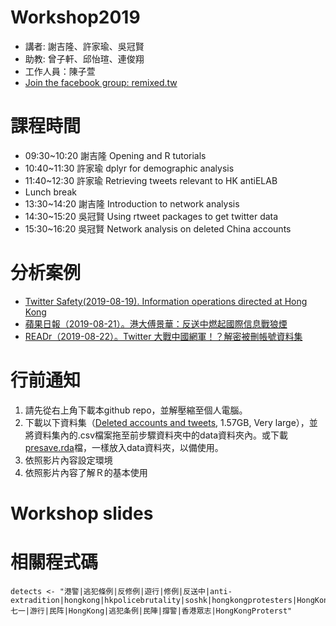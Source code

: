 # Workshop2019
- 講者: 謝吉隆、許家瑜、吳冠賢
- 助教: 曾子軒、邱怡瑄、連俊翔
- 工作人員：陳子萱
- [Join the facebook group: remixed.tw](https://www.facebook.com/groups/remixed.tw)

# 課程時間
- 09:30~10:20 謝吉隆 Opening and R tutorials
- 10:40~11:30 許家瑜 dplyr for demographic analysis
- 11:40~12:30 許家瑜 Retrieving tweets relevant to HK antiELAB
- Lunch break
- 13:30~14:20 謝吉隆 Introduction to network analysis
- 14:30~15:20 吳冠賢 Using rtweet packages to get twitter data
- 15:30~16:20 吳冠賢 Network analysis on deleted China accounts

# 分析案例
- [Twitter Safety(2019-08-19). Information operations directed at Hong Kong](https://blog.twitter.com/en_us/topics/company/2019/information_operations_directed_at_Hong_Kong.html)
- [蘋果日報（2019-08-21）。港大傅景華：反送中燃起國際信息戰狼煙](https://tw.appledaily.com/new/realtime/20190821/1620095/)
- [READr（2019-08-22）。Twitter 大戰中國網軍！？解密被刪帳號資料集](https://www.readr.tw/post/2013)

# 行前通知
1. 請先從右上角下載本github repo，並解壓縮至個人電腦。
2. 下載以下資料集（[Deleted accounts and tweets](https://www.dropbox.com/s/nix3qai2giu3lss/data.zip?dl=0), 1.57GB, Very large），並將資料集內的.csv檔案拖至前步驟資料夾中的data資料夾內。或下載[presave.rda](https://www.dropbox.com/s/3owujqk574cnnyc/presave.rda?dl=0)檔，一樣放入data資料夾，以備使用。
3. 依照影片內容設定環境
4. 依照影片內容了解Ｒ的基本使用


# Workshop slides


# 相關程式碼
```
detects <- "港警|逃犯條例|反修例|遊行|修例|反送中|anti-extradition|hongkong|hkpolicebrutality|soshk|hongkongprotesters|HongKongPolice|hkpoliceforce|freedomHK|antiELAB|HongKongProtests|antiextraditionlaw|HongKongProtest|七一|游行|民阵|HongKong|逃犯条例|民陣|撐警|香港眾志|HongKongProterst"
```
 
